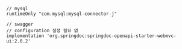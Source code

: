     // mysql
	runtimeOnly "com.mysql:mysql-connector-j"

	// swagger
    // configuration 설정 필요 없
	implementation 'org.springdoc:springdoc-openapi-starter-webmvc-ui:2.0.2'
    
